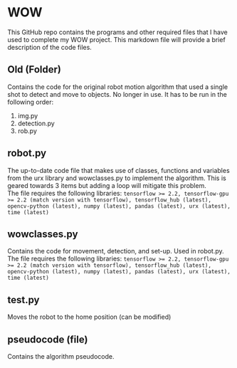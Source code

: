 # WOW
This GitHub repo contains the programs and other required files that I have used to complete my WOW project. This markdown file will provide a brief description of the code files.

## Old (Folder)
Contains the code for the original robot motion algorithm that used a single shot to detect and move to objects. No longer in use. It has to be run in the following order:
1. img.py
2. detection.py
3. rob.py
## robot.py
The up-to-date code file that makes use of classes, functions and variables from the urx library and wowclasses.py to implement the algorithm. This is geared towards 3 items but adding a loop will mitigate this problem.\
The file requires the following libraries:
`tensorflow >= 2.2, tensorflow-gpu >= 2.2 (match version with tensorflow), tensorflow_hub (latest), opencv-python (latest), numpy (latest), pandas (latest), urx (latest), time (latest)`
## wowclasses.py
Contains the code for movement, detection, and set-up. Used in robot.py.\
The file requires the following libraries:
`tensorflow >= 2.2, tensorflow-gpu >= 2.2 (match version with tensorflow), tensorflow_hub (latest), opencv-python (latest), numpy (latest), pandas (latest), urx (latest), time (latest)`
## test.py
Moves the robot to the home position (can be modified)
## pseudocode (file)
Contains the algorithm pseudocode.
